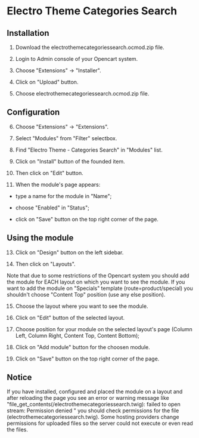 # Electro Theme Categories Search

## Installation


1. Download the electrothemecategoriessearch.ocmod.zip file.

2. Login to Admin console of your Opencart system.

3. Choose "Extensions" -> "Installer".

4. Click on "Upload" button.

5. Choose electrothemecategoriessearch.ocmod.zip file.


## Configuration


6. Choose "Extensions" -> "Extensions".

7. Select "Modules" from "Filter" selectbox.

8. Find "Electro Theme - Categories Search" in "Modules" list.

9. Click on "Install" button of the founded item.

10. Then click on "Edit" button.

11. When the module's page appears:

- type a name for the module in "Name";

- choose "Enabled" in "Status";

- click on "Save" button on the top right corner of the page.


## Using the module



13. Click on "Design" button on the left sidebar. 

14. Then click on "Layouts".

Note that due to some restrictions of the Opencart system you should add the module for EACH layout on which you want to see the module. If you want to add the module on "Specials" template (route=product/special) you shouldn't choose "Content Top" position (use any else position).

15. Choose the layout where you want to see the module.

16. Click on "Edit" button of the selected layout.

17. Choose position for your module on the selected layout's page (Column Left, Column Right, Content Top, Content Bottom);

18. Click on "Add module" button for the choosen module.

19. Click on "Save" button on the top right corner of the page.


## Notice

If you have installed, configured and placed the module on a layout and after reloading the page you see an error or warning message like 
    "file_get_contents(<ANY PATH>/electrothemecategoriessearch.twig): failed to open stream: Permission denied " 
you should check permissions for the file (electrothemecategoriessearch.twig). Some hosting providers change permissions for uploaded files so the server could not execute or even read the files.
